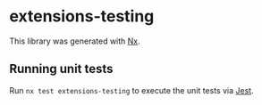 # extensions-testing

This library was generated with [Nx](https://nx.dev).

## Running unit tests

Run `nx test extensions-testing` to execute the unit tests via [Jest](https://jestjs.io).
